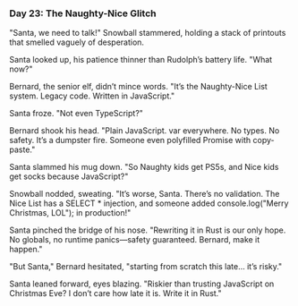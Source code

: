 ### Day 23: The Naughty-Nice Glitch

"Santa, we need to talk!" Snowball stammered, holding a stack of printouts that smelled vaguely of desperation.

Santa looked up, his patience thinner than Rudolph’s battery life. "What now?"

Bernard, the senior elf, didn’t mince words. "It’s the Naughty-Nice List system. Legacy code. Written in JavaScript."

Santa froze. "Not even TypeScript?"

Bernard shook his head. "Plain JavaScript. var everywhere. No types. No safety. It’s a dumpster fire. Someone even polyfilled Promise with copy-paste."

Santa slammed his mug down. "So Naughty kids get PS5s, and Nice kids get socks because JavaScript?"

Snowball nodded, sweating. "It’s worse, Santa. There’s no validation. The Nice List has a SELECT \* injection, and someone added console.log("Merry Christmas, LOL"); in production!"

Santa pinched the bridge of his nose. "Rewriting it in Rust is our only hope. No globals, no runtime panics—safety guaranteed. Bernard, make it happen."

"But Santa," Bernard hesitated, "starting from scratch this late… it’s risky."

Santa leaned forward, eyes blazing. "Riskier than trusting JavaScript on Christmas Eve? I don’t care how late it is. Write it in Rust."
